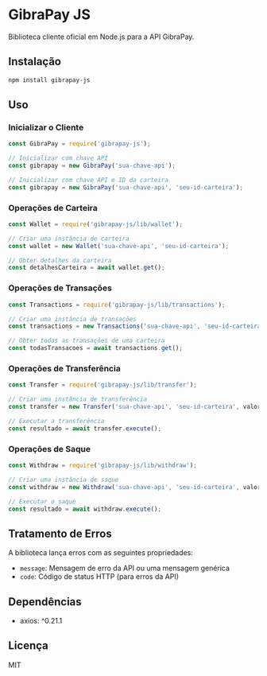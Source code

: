 # GibraPay JS

Biblioteca cliente oficial em Node.js para a API GibraPay.

## Instalação

```bash
npm install gibrapay-js
```

## Uso

### Inicializar o Cliente

```javascript
const GibraPay = require('gibrapay-js');

// Inicializar com chave API
const gibrapay = new GibraPay('sua-chave-api');

// Inicializar com chave API e ID da carteira
const gibrapay = new GibraPay('sua-chave-api', 'seu-id-carteira');
```

### Operações de Carteira

```javascript
const Wallet = require('gibrapay-js/lib/wallet');

// Criar uma instância de carteira
const wallet = new Wallet('sua-chave-api', 'seu-id-carteira');

// Obter detalhes da carteira
const detalhesCarteira = await wallet.get();
```

### Operações de Transações

```javascript
const Transactions = require('gibrapay-js/lib/transactions');

// Criar uma instância de transações
const transactions = new Transactions('sua-chave-api', 'seu-id-carteira');

// Obter todas as transações de uma carteira
const todasTransacoes = await transactions.get();
```

### Operações de Transferência

```javascript
const Transfer = require('gibrapay-js/lib/transfer');

// Criar uma instância de transferência
const transfer = new Transfer('sua-chave-api', 'seu-id-carteira', valor, numeroTelefone);

// Executar a transferência
const resultado = await transfer.execute();
```

### Operações de Saque

```javascript
const Withdraw = require('gibrapay-js/lib/withdraw');

// Criar uma instância de saque
const withdraw = new Withdraw('sua-chave-api', 'seu-id-carteira', valor, numeroTelefone);

// Executar o saque
const resultado = await withdraw.execute();
```

## Tratamento de Erros

A biblioteca lança erros com as seguintes propriedades:
- `message`: Mensagem de erro da API ou uma mensagem genérica
- `code`: Código de status HTTP (para erros da API)

## Dependências

- axios: ^0.21.1

## Licença

MIT
